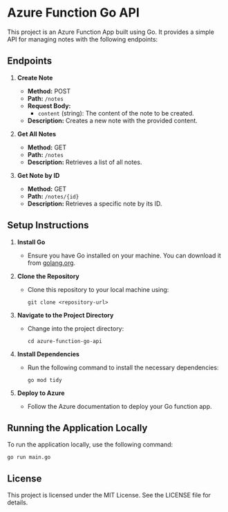 # Azure Function Go API

This project is an Azure Function App built using Go. It provides a simple API for managing notes with the following endpoints:

## Endpoints

1. **Create Note**
   - **Method:** POST
   - **Path:** `/notes`
   - **Request Body:** 
     - `content` (string): The content of the note to be created.
   - **Description:** Creates a new note with the provided content.

2. **Get All Notes**
   - **Method:** GET
   - **Path:** `/notes`
   - **Description:** Retrieves a list of all notes.

3. **Get Note by ID**
   - **Method:** GET
   - **Path:** `/notes/{id}`
   - **Description:** Retrieves a specific note by its ID.

## Setup Instructions

1. **Install Go**
   - Ensure you have Go installed on your machine. You can download it from [golang.org](https://golang.org/dl/).

2. **Clone the Repository**
   - Clone this repository to your local machine using:
     ```
     git clone <repository-url>
     ```

3. **Navigate to the Project Directory**
   - Change into the project directory:
     ```
     cd azure-function-go-api
     ```

4. **Install Dependencies**
   - Run the following command to install the necessary dependencies:
     ```
     go mod tidy
     ```

5. **Deploy to Azure**
   - Follow the Azure documentation to deploy your Go function app.

## Running the Application Locally

To run the application locally, use the following command:
```
go run main.go
```

## License

This project is licensed under the MIT License. See the LICENSE file for details.